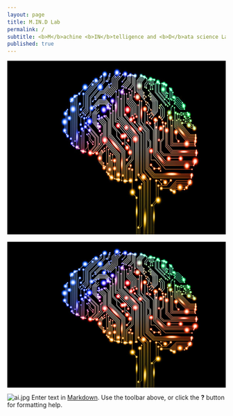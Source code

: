 ```yaml
---
layout: page
title: M.IN.D Lab
permalink: /
subtitle: <b>M</b>achine <b>IN</b>telligence and <b>D</b>ata science Laboratory
published: true
---
```

<p align="center">
  <img width="600" height="400" src="img/ai.jpg">
</p>

<img src="img/ai.jpg" width="600" align="center"/>

![ai.jpg]({{site.baseurl}}/img/ai.jpg)
Enter text in [Markdown](http://daringfireball.net/projects/markdown/). Use the toolbar above, or click the **?** button for formatting help.
